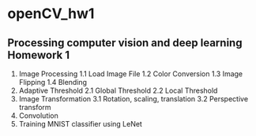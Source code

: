 # openCV_hw1
Processing computer vision and deep learning Homework 1
--------------------------------------------------------
1. Image Processing
  1.1 Load Image File
  1.2 Color Conversion 
  1.3 Image Flipping 
  1.4 Blending
2. Adaptive Threshold
   2.1 Global Threshold 
   2.2 Local Threshold 
3. Image Transformation
   3.1 Rotation, scaling, translation 
   3.2 Perspective transform 
4. Convolution
5. Training MNIST classifier using LeNet
